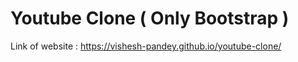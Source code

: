 # Youtube Clone ( Only Bootstrap )
Link of website : https://vishesh-pandey.github.io/youtube-clone/
